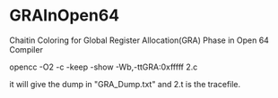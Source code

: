 # GRAInOpen64
Chaitin Coloring for Global Register Allocation(GRA) Phase in Open 64 Compiler

opencc -O2 -c -keep -show  -Wb,-ttGRA:0xfffff 2.c

it will give the dump in "GRA_Dump.txt" and 2.t is the tracefile.
